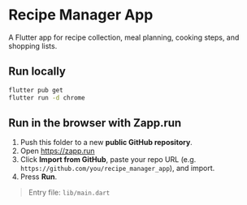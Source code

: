 # Recipe Manager App

A Flutter app for recipe collection, meal planning, cooking steps, and shopping lists.

## Run locally
```bash
flutter pub get
flutter run -d chrome
```

## Run in the browser with Zapp.run
1. Push this folder to a new **public GitHub repository**.
2. Open https://zapp.run
3. Click **Import from GitHub**, paste your repo URL (e.g. `https://github.com/you/recipe_manager_app`), and import.
4. Press **Run**.

> Entry file: `lib/main.dart`
